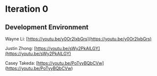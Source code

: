 Iteration 0
============

## Development Environment

Wayne Li: [https://youtu.be/y0Or2lxbGrs](https://youtu.be/y0Or2lxbGrs)

Justin Zhong: [https://youtu.be/sWy2PkAlLGY](https://youtu.be/sWy2PkAlLGY)

Casey Takeda: [https://youtu.be/PoTyyBQbCVw] (https://youtu.be/PoTyyBQbCVw)
